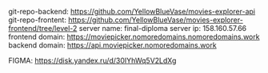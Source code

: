 git-repo-backend: https://github.com/YellowBlueVase/movies-explorer-api
git-repo-frontent: https://github.com/YellowBlueVase/movies-explorer-frontend/tree/level-2
server name: final-diploma 
server ip: 158.160.57.66 
frontend domain: https://moviepicker.nomoredomains.nomoredomains.work 
backend domain: https://api.moviepicker.nomoredomains.work

FIGMA: https://disk.yandex.ru/d/30IYhWq5V2LdXg